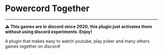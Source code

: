 # Powercord Together

---

**⚠️ This games are in discord since 2020, this plugin just activates them without using discord experiments. Enjoy!**

A plugin that makes easy to watch youtube, play poker and many others games together on discord!

<img src="https://i.imgur.com/s5y2pEY.gif" align="center" alt="">
